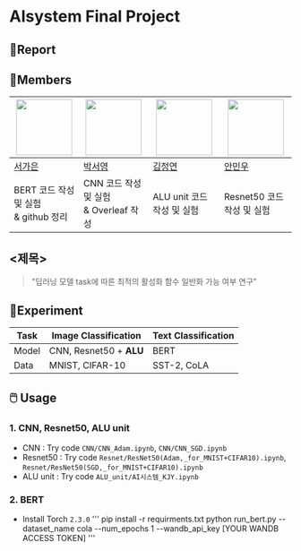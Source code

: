 # AIsystem Final Project


## 📝Report


## 👥Members


|<img src='https://avatars.githubusercontent.com/u/85860941?v=4' height=100 width=100px></img>|<img src='https://avatars.githubusercontent.com/u/87682189?v=4' height=100 width=100px></img>|<img src='https://avatars.githubusercontent.com/u/100858094?v=4' height=100 width=100px></img>|<img src='https://avatars.githubusercontent.com/u/145880572?v=4' height=100 width=100px></img>|
| --- | --- | --- | --- |
| [서가은](https://github.com/gaeun0112) | [박서영](https://github.com/0o1ong) | [김정연](https://github.com/Kimtona) | [안민우](https://github.com/MWAhn991001) |
| BERT 코드 작성 및 실험<br/> & github 정리| CNN 코드 작성 및 실험 <br/> & Overleaf 작성 | ALU unit 코드 작성 및 실험 | Resnet50 코드 작성 및 실험 |


## <제목>
> "딥러닝 모델 task에 따른 최적의 활성화 함수 일반화 가능 여부 연구"


## 🔬Experiment
| Task | Image Classification | Text Classification |
| --- | --- | --- |
| Model | CNN, Resnet50 + **ALU** | BERT |
| Data | MNIST, CIFAR-10 | SST-2, CoLA |

## 🖱️ Usage
### 1. CNN, Resnet50, ALU unit
* CNN : Try code `CNN/CNN_Adam.ipynb`, `CNN/CNN_SGD.ipynb`
* Resnet50 : Try code `Resnet/ResNet50(Adam,_for_MNIST+CIFAR10).ipynb`, `Resnet/ResNet50(SGD,_for_MNIST+CIFAR10).ipynb`
* ALU unit : Try code `ALU_unit/AI시스템_KJY.ipynb`

### 2. BERT
* Install Torch `2.3.0`
'''
pip install -r requirments.txt
python  run_bert.py --dataset_name cola --num_epochs 1 --wandb_api_key [YOUR WANDB ACCESS TOKEN]
'''
